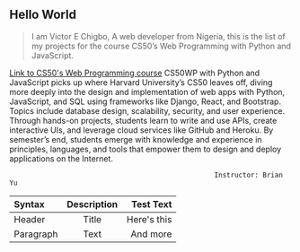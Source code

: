 ## Hello World

>I am Victor E Chigbo, A web developer from Nigeria, this is the list of my projects for the course CS50’s Web Programming with Python and JavaScript.

[Link to CS50's Web Programming course](https://cs50.harvard.edu/web/2020/)
CS50WP with Python and JavaScript picks up where Harvard University’s CS50 leaves off, diving more deeply into the design and implementation of web apps with Python, JavaScript, and SQL using frameworks like Django, React, and Bootstrap. Topics include database design, scalability, security, and user experience. Through hands-on projects, students learn to write and use APIs, create interactive UIs, and leverage cloud services like GitHub and Heroku. By semester’s end, students emerge with knowledge and experience in principles, languages, and tools that empower them to design and deploy applications on the Internet.

                                                             
                                                       Instructor: Brian Yu
                                                             
                                                        

| Syntax      | Description | Test Text     |
| :---        |    :----:   |          ---: |
| Header      | Title       | Here's this   |
| Paragraph   | Text        | And more      |


